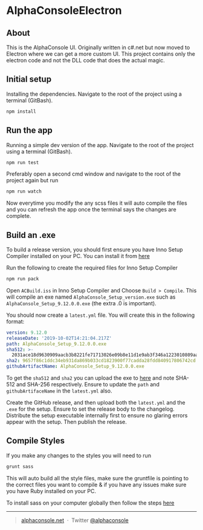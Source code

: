 # AlphaConsoleElectron

## About

This is the AlphaConsole UI. Originally written in c#.net but now moved to Electron where we can get a more custom UI.
This project contains only the electron code and not the DLL code that does the actual magic.

## Initial setup

Installing the dependencies. Navigate to the root of the project using a terminal (GitBash).

```bash
npm install
```

## Run the app

Running a simple dev version of the app. Navigate to the root of the project using a terminal (GitBash).

```bash
npm run test
```

Preferably open a second cmd window and navigate to the root of the project again but run

```bash
npm run watch
```

Now everytime you modify the any scss files it will auto compile the files and you can refresh the app once the terminal says the changes are complete.

## Build an .exe

To build a release version, you should first ensure you have Inno Setup Compiler installed on your PC. You can install it from [here](http://www.jrsoftware.org/download.php/is.exe)

Run the following to create the required files for Inno Setup Compiler

```bash
npm run pack
```

Open `ACBuild.iss` in Inno Setup Compiler and Choose `Build > Compile`. This will compile an exe named `AlphaConsole_Setup_version.exe` such as `AlphaConsole_Setup_9.12.0.0.exe` (the extra .0 is important).

You should now create a `latest.yml` file. You will create this in the following format:

```yml
version: 9.12.0
releaseDate: '2019-10-02T14:21:04.217Z'
path: AlphaConsole_Setup_9.12.0.0.exe
sha512: >-
  2031ace18d9630909aacb3b8221fe71713026e09b8e11d1e9ab3f346a1223010809aa4a5362b4d8b1ec449da1b599c6e8d1e706c1887ad0e502f242e7ea8b59f
sha2: 9657f86c1ddc34eb931da869b033cd1823900f77cadda28fdd840917806742cd
githubArtifactName: AlphaConsole_Setup_9.12.0.0.exe
```

To get the `sha512` and `sha2` you can upload the exe to [here](https://md5file.com/calculator) and note SHA-512 and SHA-256 respectively. Ensure to update the `path` and `githubArtifaceName` in the `latest.yml` also.

Create the GitHub release, and then upload both the `latest.yml` and the `.exe` for the setup. Ensure to set the release body to the changelog. Distribute the setup executable internally first to ensure no glaring errors appear with the setup. Then publish the release.

## Compile Styles

If you make any changes to the styles you will need to run

```bash
grunt sass
```

This will auto build all the style files, make sure the gruntfile is pointing to the correct files you want to compile & if you have any issues make sure you have Ruby installed on your PC.

To install sass on your computer globally then follow the steps [here](https://sass-lang.com/install)

---

> [alphaconsole.net](http://www.alphaconsole.net/) &nbsp;&middot;&nbsp;
> Twitter [@alphaconsole](https://twitter.com/alphaconsole)

